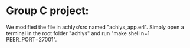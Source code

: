 # Group C project:

We modified the file in achlys/src named "achlys_app.erl".
Simply open a terminal in the root folder "achlys" and run "make shell n=1 PEER_PORT=27001".

